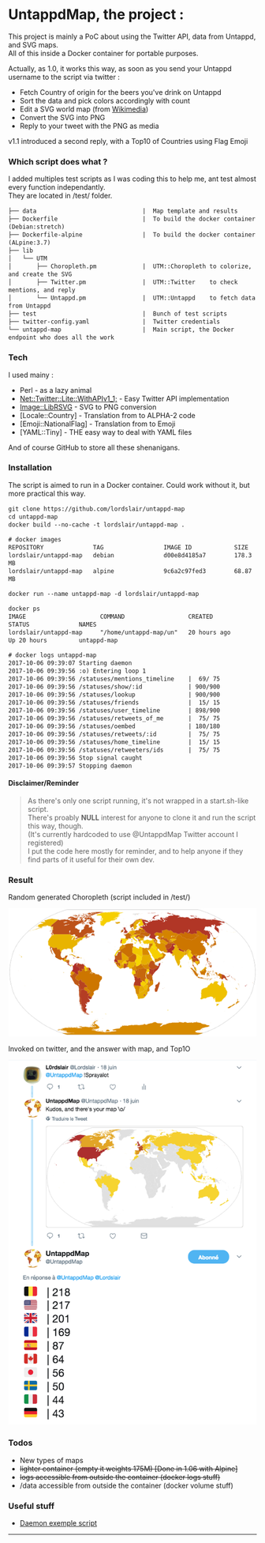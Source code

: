 # UntappdMap, the project :

This project is mainly a PoC about using the Twitter API, data from Untappd, and SVG maps.  
All of this inside a Docker container for portable purposes.

Actually, as 1.0, it works this way, as soon as you send your Untappd username to the script via twitter :

 - Fetch Country of origin for the beers you've drink on Untappd
 - Sort the data and pick colors accordingly with count
 - Edit a SVG world map (from [Wikimedia][WIKImap])
 - Convert the SVG into PNG
 - Reply to your tweet with the PNG as media

v1.1 introduced a second reply, with a Top10 of Countries using Flag Emoji  

### Which script does what ?

I added multiples test scripts as I was coding this to help me, ant test almost every function independantly.  
They are located in /test/ folder.

```
├── data                              |  Map template and results
├── Dockerfile                        |  To build the docker container (Debian:stretch)
├── Dockerfile-alpine                 |  To build the docker container (ALpine:3.7)
├── lib
│   └── UTM
│       ├── Choropleth.pm             |  UTM::Choropleth to colorize, and create the SVG
│       ├── Twitter.pm                |  UTM::Twitter    to check mentions, and reply
│       └── Untappd.pm                |  UTM::Untappd    to fetch data from Untappd
├── test                              |  Bunch of test scripts
├── twitter-config.yaml               |  Twitter credentials
└── untappd-map                       |  Main script, the Docker endpoint who does all the work
```

### Tech

I used mainy :

* Perl - as a lazy animal
* [Net::Twitter::Lite::WithAPIv1_1;][CPANTwitt] - Easy Twitter API implementation
* [Image::LibRSVG][CPANrSVG] - SVG to PNG conversion
* [Locale::Country] - Translation from <Countryname> to ALPHA-2 code
* [Emoji::NationalFlag] - Translation from <ALPHA-2> to Emoji
* [YAML::Tiny] - THE easy way to deal with YAML files

And of course GitHub to store all these shenanigans. 

### Installation

The script is aimed to run in a Docker container. Could work without it, but more practical this way.  

```
git clone https://github.com/lordslair/untappd-map
cd untappd-map
docker build --no-cache -t lordslair/untappd-map .
```

```
# docker images
REPOSITORY              TAG                 IMAGE ID            SIZE
lordslair/untappd-map   debian              d00e8d4185a7        178.3 MB
lordslair/untappd-map   alpine              9c6a2c97fed3        68.87 MB
```

```
docker run --name untappd-map -d lordslair/untappd-map
```

```
docker ps
IMAGE                     COMMAND                  CREATED             STATUS              NAMES
lordslair/untappd-map     "/home/untappd-map/un"   20 hours ago        Up 20 hours         untappd-map
```

```
# docker logs untappd-map
2017-10-06 09:39:07 Starting daemon
2017-10-06 09:39:56 :o) Entering loop 1
2017-10-06 09:39:56 /statuses/mentions_timeline    |  69/ 75
2017-10-06 09:39:56 /statuses/show/:id             | 900/900
2017-10-06 09:39:56 /statuses/lookup               | 900/900
2017-10-06 09:39:56 /statuses/friends              |  15/ 15
2017-10-06 09:39:56 /statuses/user_timeline        | 898/900
2017-10-06 09:39:56 /statuses/retweets_of_me       |  75/ 75
2017-10-06 09:39:56 /statuses/oembed               | 180/180
2017-10-06 09:39:56 /statuses/retweets/:id         |  75/ 75
2017-10-06 09:39:56 /statuses/home_timeline        |  15/ 15
2017-10-06 09:39:56 /statuses/retweeters/ids       |  75/ 75
2017-10-06 09:39:56 Stop signal caught
2017-10-06 09:39:57 Stopping daemon
```

#### Disclaimer/Reminder

>As there's only one script running, it's not wrapped in a start.sh-like script.  
>There's proably **NULL** interest for anyone to clone it and run the script this way, though.  
>(It's currently hardcoded to use @UntappdMap Twitter account I registered)  
>I put the code here mostly for reminder, and to help anyone if they find parts of it useful for their own dev.

### Result

Random generated Choropleth (script included in /test/)  

![World][Screenshot-Map-small]

Invoked on twitter, and the answer with map, and Top1O  

![Twitter answer][Screenshot-Twitter]

### Todos

 - New types of maps
 - ~~lighter container (empty it weights 175M) [Done in 1.06 with Alpine]~~
 - ~~logs accessible from outside the container (docker logs stuff)~~
 - /data accessible from outside the container (docker volume stuff)

### Useful stuff
   
   * [Daemon exemple script][daemon]
   
---
   [WIKImap]: <https://commons.wikimedia.org/wiki/Category:Blank_SVG_maps_of_the_world>
   [CPANTwitt]: <http://search.cpan.org/~mmims/Net-Twitter-Lite-0.12008/lib/Net/Twitter/Lite/WithAPIv1_1.pod>
   [CPANrSVG]: <http://search.cpan.org/~tomson/Image-LibRSVG-0.07/lib/Image/LibRSVG.pm>
   [daemon]: <http://www.andrewault.net/2010/05/27/creating-a-perl-daemon-in-ubuntu/>

   [Screenshot-Map-small]: <https://raw.githubusercontent.com/lordslair/untappd-map/master/Screenshot-Map-small.PNG>
   [Screenshot-Twitter]: <https://raw.githubusercontent.com/lordslair/untappd-map/master/Screenshot-Twitter.PNG>
